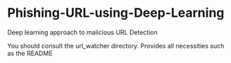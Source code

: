 # Phishing-URL-using-Deep-Learning
Deep learning approach to malicious URL Detection


You should consult the url_watcher directory. Provides all necessities such as the README
